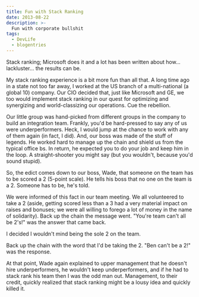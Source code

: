 ```yaml
---
title: Fun with Stack Ranking
date: 2013-08-22
description: >-
  Fun with corporate bullshit
tags:
  - DevLife
  - blogentries
---
```


Stack ranking; Microsoft does it and a lot has been written about how... lackluster... the results can be.

My stack ranking experience is a bit more fun than all that. A long time ago in a state not too far away, I worked at the US branch of a multi-national (a global 10) company. Our CIO decided that, just like Microsoft and GE, we too would implement stack ranking in our quest for optimizing and synergizing and world-classizing our operations. Cue the rebellion. 

Our little group was hand-picked from different groups in the company to build an integration team. Frankly, you'd be hard-pressed to say any of us were underperformers. Heck, I would jump at the chance to work with any of them again (in fact, I did). And, our boss was made of the stuff of legends. He worked hard to manage up the chain and shield us from the typical office bs. In return, he expected you to do your job and keep him in the loop. A straight-shooter you might say (but you wouldn't, because you'd sound stupid).

So, the edict comes down to our boss, Wade, that someone on the team has to be scored a 2 (5-point scale). He tells his boss that no one on the team is a 2. Someone has to be, he's told.

We were informed of this fact in our team meeting. We all volunteered to take a 2 (aside, getting scored less than a 3 had a very material impact on raises and bonuses; we were all willing to forego a lot of money in the name of solidarity). Back up the chain the message went. "You're team can't all be 2's!" was the answer that came back.

I decided I wouldn't mind being the sole 2 on the team. 

Back up the chain with the word that I'd be taking the 2. "Ben can't be a 2!" was the response.

At that point, Wade again explained to upper management that he doesn't hire underperformers, he wouldn't keep underperformers, and if he had to stack rank his team then I was the odd man out. Management, to their credit, quickly realized that stack ranking might be a lousy idea and quickly killed it.
